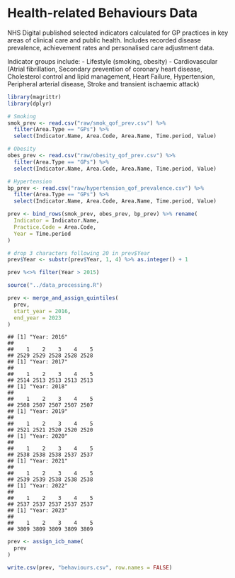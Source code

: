 # Health-related Behaviours Data

NHS Digital published selected indicators calculated for GP practices in
key areas of clinical care and public health. Includes recorded disease
prevalence, achievement rates and personalised care adjustment data.

Indicator groups include: - Lifestyle (smoking, obesity) -
Cardiovascular (Atrial fibrillation, Secondary prevention of coronary
heart disease, Cholesterol control and lipid management, Heart Failure,
Hypertension, Peripheral arterial disease, Stroke and transient
ischaemic attack)

``` r
library(magrittr)
library(dplyr)

# Smoking
smok_prev <- read.csv("raw/smok_qof_prev.csv") %>%
  filter(Area.Type == "GPs") %>%
  select(Indicator.Name, Area.Code, Area.Name, Time.period, Value)

# Obesity
obes_prev <- read.csv("raw/obesity_qof_prev.csv") %>%
  filter(Area.Type == "GPs") %>%
  select(Indicator.Name, Area.Code, Area.Name, Time.period, Value)

# Hypertension
bp_prev <- read.csv("raw/hypertension_qof_prevalence.csv") %>%
  filter(Area.Type == "GPs") %>%
  select(Indicator.Name, Area.Code, Area.Name, Time.period, Value)

prev <- bind_rows(smok_prev, obes_prev, bp_prev) %>% rename(
  Indicator = Indicator.Name,
  Practice.Code = Area.Code,
  Year = Time.period
)

# drop 3 characters following 20 in prev$Year
prev$Year <- substr(prev$Year, 1, 4) %>% as.integer() + 1

prev %<>% filter(Year > 2015)
```

``` r
source("../data_processing.R")

prev <- merge_and_assign_quintiles(
  prev,
  start_year = 2016,
  end_year = 2023
)
```

    ## [1] "Year: 2016"
    ## 
    ##    1    2    3    4    5 
    ## 2529 2529 2528 2528 2528 
    ## [1] "Year: 2017"
    ## 
    ##    1    2    3    4    5 
    ## 2514 2513 2513 2513 2513 
    ## [1] "Year: 2018"
    ## 
    ##    1    2    3    4    5 
    ## 2508 2507 2507 2507 2507 
    ## [1] "Year: 2019"
    ## 
    ##    1    2    3    4    5 
    ## 2521 2521 2520 2520 2520 
    ## [1] "Year: 2020"
    ## 
    ##    1    2    3    4    5 
    ## 2538 2538 2538 2537 2537 
    ## [1] "Year: 2021"
    ## 
    ##    1    2    3    4    5 
    ## 2539 2539 2538 2538 2538 
    ## [1] "Year: 2022"
    ## 
    ##    1    2    3    4    5 
    ## 2537 2537 2537 2537 2537 
    ## [1] "Year: 2023"
    ## 
    ##    1    2    3    4    5 
    ## 3809 3809 3809 3809 3809

``` r
prev <- assign_icb_name(
  prev
)

write.csv(prev, "behaviours.csv", row.names = FALSE)
```
